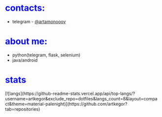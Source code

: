 <h1 style="color:blue;">contacts:</h1>

- telegram - [@artamonooov](https://t.me/artamonooov)

<h1 style="color:blue;">about me:</h1>

- python(telegram, flask, selenium) 
- java/android 

<h1 style="color:blue;">stats</h1>
[![langs](https://github-readme-stats.vercel.app/api/top-langs/?username=artkegor&exclude_repo=dotfiles&langs_count=8&layout=compact&theme=material-palenight)](https://github.com/artkegor?tab=repositories)
